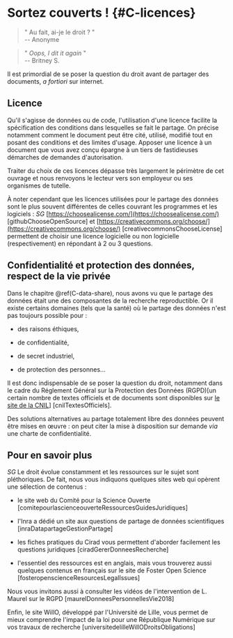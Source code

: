 # Sortez couverts ! {#C-licences}

> " Au fait, ai-je le droit ? "  
>-- Anonyme    

> " *Oops, I dit it again* "  
>-- Britney S.

Il est primordial de se poser la question du droit avant de partager des
documents, *a fortiori* sur internet.

## Licence

Qu'il s'agisse de données ou de code, l'utilisation d'une licence facilite la spécification des conditions dans lesquelles se fait le partage. On précise notamment comment le document peut être cité, utilisé, modifié tout en posant
des conditions et des limites d'usage. 
Apposer une licence à un document que vous avez conçu épargne à un tiers de fastidieuses démarches de demandes d'autorisation. 

Traiter du choix de ces licences dépasse très
largement le périmètre de cet ouvrage et nous renvoyons le lecteur vers son
employeur ou ses organismes de tutelle.

À noter cependant que les licences utilisées pour le partage des données sont
le plus souvent différentes de celles couvrant les programmes et les
logiciels : 
*SG* [https://choosealicense.com/](https://choosealicense.com/) [githubChooseOpenSource] et
[https://creativecommons.org/choose/](https://creativecommons.org/choose/) [creativecommonsChooseLicense]
permettent de choisir une licence logicielle ou non logicielle
(respectivement) en répondant à 2 ou 3 questions.


## Confidentialité et protection des données, respect de la vie privée

Dans le chapitre \@ref(C-data-share), nous avons vu que le partage des données était une des
composantes de la recherche reproductible. Or il existe certains domaines (tels
que la santé) où le partage des données n'est pas toujours possible pour : 

- des raisons éthiques, 

- de confidentialité, 

- de secret industriel, 

- de protection des personnes... 

Il est donc indispensable de se poser la question du droit,
notamment dans le cadre du Réglement Général sur la Protection des Données
(RGPD)[un certain nombre de textes officiels et de documents sont disponibles
sur [le site de la
CNIL](https://www.cnil.fr/fr/textes-officiels-europeens-protection-donnees)] [cnilTextesOfficiels]. 

Des solutions alternatives au partage totalement libre des données
peuvent être mises en œuvre : on peut citer la mise à disposition sur
demande *via* une charte de confidentialité.

## Pour en savoir plus
*SG*
Le droit évolue constamment et les ressources sur le sujet sont pléthoriques. De fait, nous vous indiquons quelques sites web qui opèrent une sélection de contenus : 

- le site web du Comité pour la Science Ouverte [comitepourlascienceouverteRessourcesGuidesJuridiques]

- l'Inra a dédié un site aux questions de partage de données scientifiques [inraDatapartageGestionPartage]

- les fiches pratiques du Cirad vous permettent d'aborder facilement les questions juridiques [ciradGererDonneesRecherche]

- l'essentiel des ressources est en anglais, mais vous trouverez aussi quelques contenus en français sur le site de Foster Open Science [fosteropenscienceResourcesLegalIssues]

Nous vous invitons aussi à consulter les vidéos de l'intervention de L. Maurel sur le RGPD [maurelDonneesPersonnellesVie2018]

Enfin, le site WillO, développé par l'Université de Lille, vous permet de mieux comprendre l'impact de la loi pour une République Numérique sur vos travaux de recherche [universitedelilleWillODroitsObligations]



